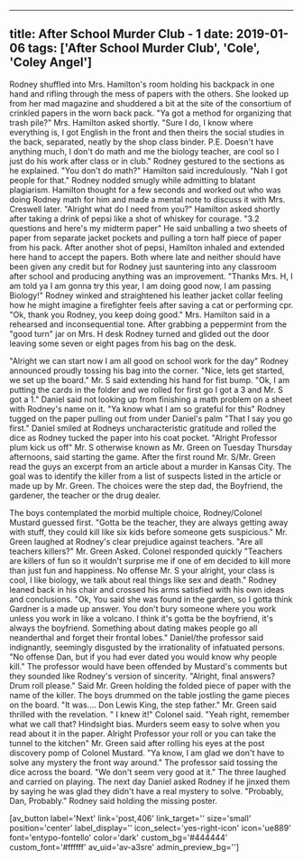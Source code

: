 
---
title: After School Murder Club - 1
date: 2019-01-06
tags: ['After School Murder Club', 'Cole', 'Coley Angel']
---

Rodney shuffled into Mrs. Hamilton's room holding his backpack in one hand and rifling through the mess of papers with the others. She looked up from her mad magazine and shuddered a bit at the site of the consortium of crinkled papers in the worn back pack. "Ya got a method for organizing that trash pile?" Mrs. Hamilton asked shortly. "Sure I do, I know where everything is, I got English in the front and then theirs the social studies in the back, separated, neatly by the shop class binder. P.E. Doesn't have anything much, I don't do math and me the biology teacher, are cool so I just do his work after class or in club." Rodney gestured to the sections as he explained. "You don't do math?" Hamilton said incredulously. "Nah I got people for that." Rodney nodded smugly while admitting to blatant plagiarism. Hamilton thought for a few seconds and worked out who was doing Rodney math for him and made a mental note to discuss it with Mrs. Creswell later. "Alright what do I need from you?" Hamilton asked shortly after taking a drink of pepsi like a shot of whiskey for courage. "3.2 questions and here's my midterm paper" He said unballing a two sheets of paper from separate jacket pockets and pulling a torn half piece of paper from his pack. After another shot of pepsi, Hamilton inhaled and extended here hand to accept the papers. Both where late and neither should have been given any credit but for Rodney just sauntering into any classroom after school and producing anything was an improvement. "Thanks Mrs. H, I am told ya I am gonna try this year, I am doing good now, I am passing Biology!" Rodney winked and straightened his leather jacket collar feeling how he might imagine a firefighter feels after saving a cat or performing cpr. "Ok, thank you Rodney, you keep doing good." Mrs. Hamilton said in a rehearsed and inconsequential tone. After grabbing a peppermint from the "good turn" jar on Mrs. H desk Rodney turned and glided out the door leaving some seven or eight pages from his bag on the desk.

"Alright we can start now I am all good on school work for the day" Rodney announced proudly tossing his bag into the corner. "Nice, lets get started, we set up the board." Mr. S said extending his hand for fist bump. "Ok, I am putting the cards in the folder and we rolled for first go I got a 3 and Mr. S got a 1." Daniel said not looking up from finishing a math problem on a sheet with Rodney's name on it. "Ya know what I am so grateful for this" Rodney tugged on the paper pulling out from under Daniel's palm "That I say you go first." Daniel smiled at Rodneys uncharacteristic gratitude and rolled the dice as Rodney tucked the paper into his coat pocket. "Alright Professor plum kick us off" Mr. S otherwise known as Mr. Green on Tuesday Thursday afternoons, said starting the game. After the first round Mr. S/Mr. Green read the guys an excerpt from an article about a murder in Kansas City. The goal was to identify the killer from a list of suspects listed in the article or made up by Mr. Green. The choices were the step dad, the Boyfriend, the gardener, the teacher or the drug dealer.

The boys contemplated the morbid multiple choice, Rodney/Colonel Mustard guessed first. "Gotta be the teacher, they are always getting away with stuff, they could kill like six kids before someone gets suspicious." Mr. Green laughed at Rodney's clear prejudice against teachers. "Are all teachers killers?" Mr. Green Asked. Colonel responded quickly "Teachers are killers of fun so it wouldn't surprise me if one of em decided to kill more than just fun and happiness. No offense Mr. S your alright, your class is cool, I like biology, we talk about real things like sex and death." Rodney leaned back in his chair and crossed his arms satisfied with his own ideas and conclusions. "Ok, You said she was found in the garden, so I gotta think Gardner is a made up answer. You don't bury someone where you work unless you work in like a volcano. I think it's gotta be the boyfriend, it's always the boyfriend. Something about dating makes people go all neanderthal and forget their frontal lobes." Daniel/the professor said indignantly, seemingly disgusted by the irrationality of infatuated persons. "No offense Dan, but if you had ever dated you would know why people kill." The professor would have been offended by Mustard's comments but they sounded like Rodney's version of sincerity. "Alright, final answers? Drum roll please." Said Mr. Green holding the folded piece of paper with the name of the killer. The boys drummed on the table jostling the game pieces on the board. "It was.... Don Lewis King, the step father." Mr. Green said thrilled with the revelation. " I knew it!" Colonel said. "Yeah right, remember what we call that? Hindsight bias. Murders seem easy to solve when you read about it in the paper. Alright Professor your roll or you can take the tunnel to the kitchen" Mr. Green said after rolling his eyes at the post discovery pomp of Colonel Mustard. "Ya know, I am glad we don't have to solve any mystery the front way around." The professor said tossing the dice across the board. "We don't seem very good at it." The three laughed and carried on playing. The next day Daniel asked Rodney if he jinxed them by saying he was glad they didn't have a real mystery to solve. "Probably, Dan, Probably." Rodney said holding the missing poster.

[av_button label='Next' link='post,406' link_target='' size='small' position='center' label_display='' icon_select='yes-right-icon' icon='ue889' font='entypo-fontello' color='dark' custom_bg='#444444' custom_font='#ffffff' av_uid='av-a3sre' admin_preview_bg='']
